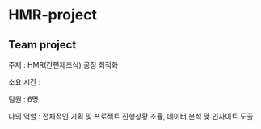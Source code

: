 # HMR-project

## Team project

주제 : HMR(간편제조식) 공정 최적화

소요 시간 : 

팀원 : 6명

나의 역할 : 전체적인 기획 및 프로젝트 진행상황 조율, 데이터 분석 및 인사이트 도출
